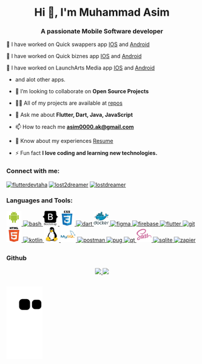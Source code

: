 <h1 align="center">Hi 👋, I'm Muhammad Asim</h1>
<h3 align="center">A passionate Mobile Software developer</h3>

 🔭 I have worked on Quick swappers app [IOS](https://apps.apple.com/pk/app/quick-swappers/id1585131031) and  [Android](https://play.google.com/store/apps/details?id=com.noman.quickSwapper) 
     
🔭 I have worked on Quick biznes app [IOS](https://apps.apple.com/pk/app/quick-bizness/id1573737102) and [Android](https://play.google.com/store/apps/details?id=com.sherikhan5577.biznes)

🔭 I have worked on LaunchArts Media app [IOS](soon ) and [Android](https://play.google.com/store/apps/details?id=com.launchArtmedia.lauch_art_media)

-  and alot other apps.

- 👯 I’m looking to collaborate on **Open Source Projects**

- 👨‍💻 All of my projects are available at [repos](https://github.com/Last-dreamer)

- 💬 Ask me about **Flutter, Dart, Java, JavaScript**

- 📫 How to reach me **asim0000.ak@gmail.com**

- 📄 Know about my experiences [Resume]()

- ⚡ Fun fact **I love coding and learning new technologies.**

<h3 align="left">Connect with me:</h3>
<p align="left">
<a href="https://twitter.com/lost2dreamer" target="blank"><img align="center" src="https://raw.githubusercontent.com/rahuldkjain/github-profile-readme-generator/master/src/images/icons/Social/twitter.svg" alt="flutterdevtaha" height="30" width="40" /></a>
<a href="https://www.linkedin.com/authwall?trk=bf&trkInfo=AQHWkeSZs897_AAAAYZm2psAv7-jHrRTL1gcSSL9GfgssnfkmkNABevW3O1D9xUp6L6Tl6DjGOYWWegX8_pFwLx0MlvCmK9r5xL0nIayqc08D1Tj4GFnpYvFQhdyOPh-ZSpr1Dg=&original_referer=&sessionRedirect=https%3A%2F%2Fwww.linkedin.com%2Fin%2Fmuhammad-asim-718315154" target="blank"><img align="center" src="https://raw.githubusercontent.com/rahuldkjain/github-profile-readme-generator/master/src/images/icons/Social/linked-in-alt.svg" alt="lost2dreamer" height="30" width="40" /></a>
<a href="https://www.instagram.com/lost2dreamer/" target="blank"><img align="center" src="https://raw.githubusercontent.com/rahuldkjain/github-profile-readme-generator/master/src/images/icons/Social/instagram.svg" alt="lostdreamer" height="30" width="40" /></a>
</p>

<h3 align="left">Languages and Tools:</h3>
<p align="left"> <a href="https://developer.android.com" target="_blank" rel="noreferrer"> <img src="https://raw.githubusercontent.com/devicons/devicon/master/icons/android/android-original-wordmark.svg" alt="android" width="40" height="40"/> </a> <a href="https://www.gnu.org/software/bash/" target="_blank" rel="noreferrer"> <img src="https://www.vectorlogo.zone/logos/gnu_bash/gnu_bash-icon.svg" alt="bash" width="40" height="40"/> </a> <a href="https://getbootstrap.com" target="_blank" rel="noreferrer"> <img src="https://raw.githubusercontent.com/devicons/devicon/master/icons/bootstrap/bootstrap-plain-wordmark.svg" alt="bootstrap" width="40" height="40"/> </a> <a href="https://www.w3schools.com/css/" target="_blank" rel="noreferrer"> <img src="https://raw.githubusercontent.com/devicons/devicon/master/icons/css3/css3-original-wordmark.svg" alt="css3" width="40" height="40"/> </a> <a href="https://dart.dev" target="_blank" rel="noreferrer"> <img src="https://www.vectorlogo.zone/logos/dartlang/dartlang-icon.svg" alt="dart" width="40" height="40"/> </a> <a href="https://www.docker.com/" target="_blank" rel="noreferrer"> <img src="https://raw.githubusercontent.com/devicons/devicon/master/icons/docker/docker-original-wordmark.svg" alt="docker" width="40" height="40"/> </a> <a href="https://www.figma.com/" target="_blank" rel="noreferrer"> <img src="https://www.vectorlogo.zone/logos/figma/figma-icon.svg" alt="figma" width="40" height="40"/> </a> <a href="https://firebase.google.com/" target="_blank" rel="noreferrer"> <img src="https://www.vectorlogo.zone/logos/firebase/firebase-icon.svg" alt="firebase" width="40" height="40"/> </a> <a href="https://flutter.dev" target="_blank" rel="noreferrer"> <img src="https://www.vectorlogo.zone/logos/flutterio/flutterio-icon.svg" alt="flutter" width="40" height="40"/> </a> <a href="https://git-scm.com/" target="_blank" rel="noreferrer"> <img src="https://www.vectorlogo.zone/logos/git-scm/git-scm-icon.svg" alt="git" width="40" height="40"/> </a> <a href="https://www.w3.org/html/" target="_blank" rel="noreferrer"> <img src="https://raw.githubusercontent.com/devicons/devicon/master/icons/html5/html5-original-wordmark.svg" alt="html5" width="40" height="40"/> </a> <a href="https://kotlinlang.org" target="_blank" rel="noreferrer"> <img src="https://www.vectorlogo.zone/logos/kotlinlang/kotlinlang-icon.svg" alt="kotlin" width="40" height="40"/> </a> <a href="https://www.linux.org/" target="_blank" rel="noreferrer"> <img src="https://raw.githubusercontent.com/devicons/devicon/master/icons/linux/linux-original.svg" alt="linux" width="40" height="40"/> </a> <a href="https://www.mysql.com/" target="_blank" rel="noreferrer"> <img src="https://raw.githubusercontent.com/devicons/devicon/master/icons/mysql/mysql-original-wordmark.svg" alt="mysql" width="40" height="40"/> </a> <a href="https://postman.com" target="_blank" rel="noreferrer"> <img src="https://www.vectorlogo.zone/logos/getpostman/getpostman-icon.svg" alt="postman" width="40" height="40"/> </a> <a href="https://pugjs.org" target="_blank" rel="noreferrer"> <img src="https://cdn.worldvectorlogo.com/logos/pug.svg" alt="pug" width="40" height="40"/> </a> <a href="https://www.qt.io/" target="_blank" rel="noreferrer"> <img src="https://upload.wikimedia.org/wikipedia/commons/0/0b/Qt_logo_2016.svg" alt="qt" width="40" height="40"/> </a> <a href="https://sass-lang.com" target="_blank" rel="noreferrer"> <img src="https://raw.githubusercontent.com/devicons/devicon/master/icons/sass/sass-original.svg" alt="sass" width="40" height="40"/> </a> <a href="https://www.sqlite.org/" target="_blank" rel="noreferrer"> <img src="https://www.vectorlogo.zone/logos/sqlite/sqlite-icon.svg" alt="sqlite" width="40" height="40"/> </a> <a href="https://zapier.com" target="_blank" rel="noreferrer"> <img src="https://www.vectorlogo.zone/logos/zapier/zapier-icon.svg" alt="zapier" width="40" height="40"/> </a> </p>




##

### Github

<div align="center">
  <a href="https://github.com/Last-dreamer">
  <img height="180em" src="https://github-readme-stats.vercel.app/api?username=Last-dreamer&show_icons=true&theme=dracula&include_all_commits=true&count_private=true"/>
  <img height="180em" src="https://github-readme-stats.vercel.app/api/top-langs/?username=Last-dreamer&layout=compact&langs_count=20&theme=dracula"/>
</div>




 ##
  ![Snake animation](https://github.com/rafaballerini/rafaballerini/blob/output/github-contribution-grid-snake.svg)
     



